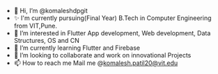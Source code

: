 - 👋 Hi, I’m @komaleshdpgit
- ✨ I'm currently pursuing(Final Year)  B.Tech in Computer Engineering from VIT,Pune.
- 👀 I’m interested in Flutter App development, Web development, Data Structures, OS and CN
- 🌱 I’m currently learning Flutter and Firebase
- 💞️ I’m looking to collaborate and work on innovational Projects
- 📫 How to reach me Mail me @komalesh.patil20@vit.edu

<!---
komaleshdpgit/komaleshdpgit is a ✨ special ✨ repository because its `README.md` (this file) appears on your GitHub profile.
You can click the Preview link to take a look at your changes.
--->
